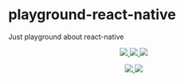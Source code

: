 # playground-react-native
Just playground about react-native
<p align="center">
  <a href="https://www.npmjs.com/package/react-native-elements">
    <img src="https://img.shields.io/npm/v/react-native-elements.svg?style=flat-square">
  </a>
  <a href="https://cdnjs.com/libraries/react-native-elements">
    <img src="https://img.shields.io/cdnjs/v/react-native-elements.svg?style=flat-square">
  </a>
  <a href="https://travis-ci.org/react-native-training/react-native-elements">
    <img src="https://img.shields.io/travis/react-native-training/react-native-elements/master.svg?style=flat-square">
  </a>
</p>

<p align="center">
  <a href="#backers">
    <img src="https://opencollective.com/react-native-elements/backers/badge.svg">
  </a>
  <a href="https://opensource.org/licenses/MIT">
    <img src="https://img.shields.io/badge/License-MIT-blue.svg">
  </a>
  <a href="https://oblador.github.io/react-native-vector-icons/"></a>

</p>
